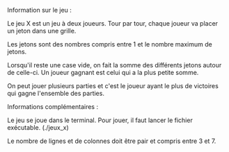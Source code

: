 Information sur le jeu :

Le jeu X est un jeu à deux joueurs. Tour par tour, chaque joueur va placer un jeton dans une grille.

Les jetons sont des nombres compris entre 1 et le nombre maximum de jetons.

Lorsqu'il reste une case vide, on fait la somme des différents jetons autour de celle-ci. Un joueur gagnant est celui qui a la plus petite somme.

On peut jouer plusieurs parties et c'est le joueur ayant le plus de victoires qui gagne l'ensemble des parties. 


Informations complémentaires : 

Le jeu se joue dans le terminal. Pour jouer, il faut lancer le fichier exécutable. (./jeux_x)

Le nombre de lignes et de colonnes doit être pair et compris entre 3 et 7.
